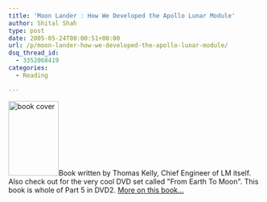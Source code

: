 ```yaml
---
title: 'Moon Lander : How We Developed the Apollo Lunar Module'
author: Shital Shah
type: post
date: 2005-05-24T00:00:51+00:00
url: /p/moon-lander-how-we-developed-the-apollo-lunar-module/
dsq_thread_id:
  - 3352068419
categories:
  - Reading

---
```

[<img class="alignleft size-full wp-image-841" alt="book cover" src="/images/posts/2005/05/moon_lander.gif" width="100" height="149" />][1]Book written by Thomas Kelly, Chief Engineer of LM itself. Also check out for the very cool DVD set called "From Earth To Moon". This book is whole of Part 5 in DVD2. <a class="ActiveLink" href="http://www.amazon.com/exec/obidos/ASIN/156098998X/102-3263321-6040950" target="new">More on this book...</a>

 [1]: /images/posts/2005/05/moon_lander.gif